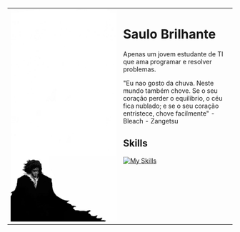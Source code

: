 <table>
  <tr>
    <td style="width: 50%;">
       <img src="https://github.com/rbsaulodev/rbsaulodev/blob/main/Yhwatch%20Or%20Old%20Man%20Zangetsu%20Wallpaper.jpeg" alt="Yhwatch Or Old Man Zangetsu" style="width: 200%; border: none;"/>
    </td>
    <td style="width: 50%; vertical-align: top; border: none;">

# Saulo Brilhante
Apenas um jovem estudante de TI que ama programar e resolver problemas.

"Eu nao gosto da chuva. Neste mundo também chove. Se o seu coração perder o equilibrio, o céu fica nublado; e se o seu coração entristece, chove facilmente" - Bleach - Zangetsu

## Skills
[![My Skills](https://skillicons.dev/icons?i=docker,java,spring,postgres,angular,vscode,idea,linux)](https://skillicons.dev)

  </td>
  </tr>
</table>
